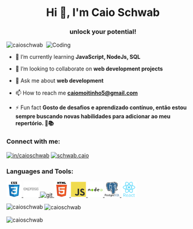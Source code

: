 <h1 align="center">Hi 👋, I'm Caio Schwab</h1>
<h3 align="center">unlock your potential!</h3>

<img align="right" alt="Coding" width="400" src="https://www.mygo.ge/uploads/blog/1584023795.jpg">

<p align="left"> <img src="https://komarev.com/ghpvc/?username=caioschwab&label=Profile%20views&color=0e75b6&style=flat" alt="caioschwab" /> </p>

- 🌱 I’m currently learning **JavaScript, NodeJs, SQL**

- 👯 I’m looking to collaborate on **web development projects**

- 💬 Ask me about **web development**

- 📫 How to reach me **caiomoitinho5@gmail.com**

- ⚡ Fun fact **Gosto de desafios e aprendizado contínuo, então estou sempre buscando novas habilidades para adicionar ao meu repertório. 🌟📚**

<h3 align="left">Connect with me:</h3>
<p align="left">
<a href="www.linkedin.com/in/caioschwab" target="blank"><img align="center" src="https://raw.githubusercontent.com/rahuldkjain/github-profile-readme-generator/master/src/images/icons/Social/linked-in-alt.svg" alt="in/caioschwab" height="30" width="40" /></a>
<a href="https://instagram.com/schwab.caio" target="blank"><img align="center" src="https://raw.githubusercontent.com/rahuldkjain/github-profile-readme-generator/master/src/images/icons/Social/instagram.svg" alt="schwab.caio" height="30" width="40" /></a>
</p>

<h3 align="left">Languages and Tools:</h3>
<p align="left"> <a href="https://www.w3schools.com/css/" target="_blank" rel="noreferrer"> <img src="https://raw.githubusercontent.com/devicons/devicon/master/icons/css3/css3-original-wordmark.svg" alt="css3" width="40" height="40"/> </a> <a href="https://expressjs.com" target="_blank" rel="noreferrer"> <img src="https://raw.githubusercontent.com/devicons/devicon/master/icons/express/express-original-wordmark.svg" alt="express" width="40" height="40"/> </a> <a href="https://git-scm.com/" target="_blank" rel="noreferrer"> <img src="https://www.vectorlogo.zone/logos/git-scm/git-scm-icon.svg" alt="git" width="40" height="40"/> </a> <a href="https://www.w3.org/html/" target="_blank" rel="noreferrer"> <img src="https://raw.githubusercontent.com/devicons/devicon/master/icons/html5/html5-original-wordmark.svg" alt="html5" width="40" height="40"/> </a> <a href="https://developer.mozilla.org/en-US/docs/Web/JavaScript" target="_blank" rel="noreferrer"> <img src="https://raw.githubusercontent.com/devicons/devicon/master/icons/javascript/javascript-original.svg" alt="javascript" width="40" height="40"/> </a> <a href="https://nodejs.org" target="_blank" rel="noreferrer"> <img src="https://raw.githubusercontent.com/devicons/devicon/master/icons/nodejs/nodejs-original-wordmark.svg" alt="nodejs" width="40" height="40"/> </a> <a href="https://www.postgresql.org" target="_blank" rel="noreferrer"> <img src="https://raw.githubusercontent.com/devicons/devicon/master/icons/postgresql/postgresql-original-wordmark.svg" alt="postgresql" width="40" height="40"/> </a> <a href="https://reactjs.org/" target="_blank" rel="noreferrer"> <img src="https://raw.githubusercontent.com/devicons/devicon/master/icons/react/react-original-wordmark.svg" alt="react" width="40" height="40"/> </a> </p>

<p><img align="left" src="https://github-readme-stats.vercel.app/api/top-langs?username=caioschwab&show_icons=true&locale=en&layout=compact" alt="caioschwab" /></p>

<p>&nbsp;<img align="center" src="https://github-readme-stats.vercel.app/api?username=caioschwab&show_icons=true&locale=en" alt="caioschwab" /></p>

<p><img align="center" src="https://github-readme-streak-stats.herokuapp.com/?user=caioschwab&" alt="caioschwab" /></p>
